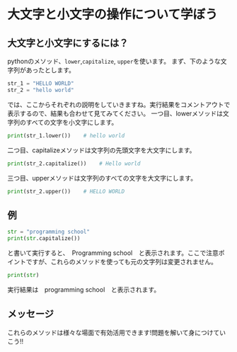 # 大文字と小文字の操作について学ぼう

## 大文字と小文字にするには？
pythonのメソッド、`lower`,`capitalize`, `upper`を使います。
まず、下のような文字列があったとします。
```python
str_1 = "HELLO WORLD"
str_2 = "hello world" 
```
では、ここからそれぞれの説明をしていきますね。実行結果をコメントアウトで表示するので、結果も合わせて見てみてください。
一つ目、lowerメソッドは文字列のすべての文字を小文字にします。
```python
print(str_1.lower())    # hello world
```

二つ目、capitalizeメソッドは文字列の先頭文字を大文字にします。
```python
print(str_2.capitalize())    # Hello world
```

三つ目、upperメソッドは文字列のすべての文字を大文字にします。
```python
print(str_2.upper())    # HELLO WORLD
```

## 例
```python
str = "programming school"
print(str.capitalize())
```
と書いて実行すると、　Programming school　と表示されます。ここで注意ポイントですが、これらのメソッドを使っても元の文字列は変更されません。
```python
print(str)
```
実行結果は　programming school　と表示されます。

## メッセージ
これらのメソッドは様々な場面で有効活用できます!問題を解いて身につけていこう!!